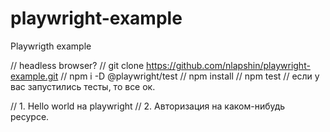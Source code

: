 # playwright-example
Playwrigth example

// headless browser?
// git clone https://github.com/nlapshin/playwright-example.git
// npm i -D @playwright/test
// npm install
// npm test
// если у вас запустились тесты, то все ок.

// 1. Hello world на playwright
// 2. Авторизация на каком-нибудь ресурсе.
